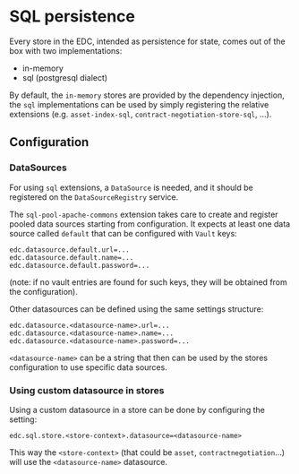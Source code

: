 # SQL persistence

Every store in the EDC, intended as persistence for state, comes out of the box with two implementations:
- in-memory
- sql (postgresql dialect)

By default, the `in-memory` stores are provided by the dependency injection, the `sql` implementations can be used by
simply registering the relative extensions (e.g. `asset-index-sql`, `contract-negotiation-store-sql`, ...).

## Configuration

### DataSources

For using `sql` extensions, a `DataSource` is needed, and it should be registered on the `DataSourceRegistry` service.

The `sql-pool-apache-commons` extension takes care to create and register pooled data sources starting from configuration.
It expects at least one data source called `default` that can be configured with `Vault` keys:
```
edc.datasource.default.url=...
edc.datasource.default.name=...
edc.datasource.default.password=...
```
(note: if no vault entries are found for such keys, they will be obtained from the configuration).

Other datasources can be defined using the same settings structure:
```
edc.datasource.<datasource-name>.url=...
edc.datasource.<datasource-name>.name=...
edc.datasource.<datasource-name>.password=...
```

`<datasource-name>` can be a string that then can be used by the stores configuration to use specific data sources.

### Using custom datasource in stores

Using a custom datasource in a store can be done by configuring the setting:
```
edc.sql.store.<store-context>.datasource=<datasource-name>
```

This way the `<store-context>` (that could be `asset`, `contractnegotiation`...) will use the `<datasource-name>` datasource.
